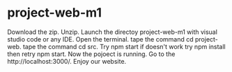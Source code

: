 # project-web-m1
 Download the zip.
 Unzip.
 Launch the directoy project-web-m1 with visual studio code or any IDE.
 Open the terminal.
 tape the command cd project-web.
 tape the command cd src.
 Try npm start if doesn't work try npm install then retry npm start.
 Now the pojoect is running.
 Go to the http://localhost:3000/.
 Enjoy our website.
 
